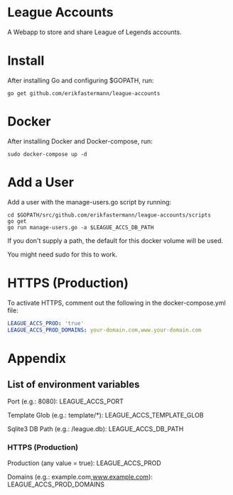 # League Accounts

A Webapp to store and share League of Legends accounts.

# Install

After installing Go and configuring $GOPATH, run:

```
go get github.com/erikfastermann/league-accounts
```

# Docker

After installing Docker and Docker-compose, run:

```
sudo docker-compose up -d
```

# Add a User

Add a user with the manage-users.go script by running:

```
cd $GOPATH/src/github.com/erikfastermann/league-accounts/scripts
go get
go run manage-users.go -a $LEAGUE_ACCS_DB_PATH
```

If you don't supply a path, the default for this docker volume will be used.

You might need sudo for this to work.

# HTTPS (Production)

To activate HTTPS, comment out the following in the docker-compose.yml file:

```yaml
LEAGUE_ACCS_PROD: 'true'
LEAGUE_ACCS_PROD_DOMAINS: your-domain.com,www.your-domain.com
```

# Appendix

## List of environment variables

Port (e.g.: 8080): LEAGUE_ACCS_PORT

Template Glob (e.g.: template/*): LEAGUE_ACCS_TEMPLATE_GLOB

Sqlite3 DB Path (e.g.: /league.db): LEAGUE_ACCS_DB_PATH

### HTTPS (Production)

Production (any value = true): LEAGUE_ACCS_PROD

Domains (e.g.: example.com,www.example.com): LEAGUE_ACCS_PROD_DOMAINS
